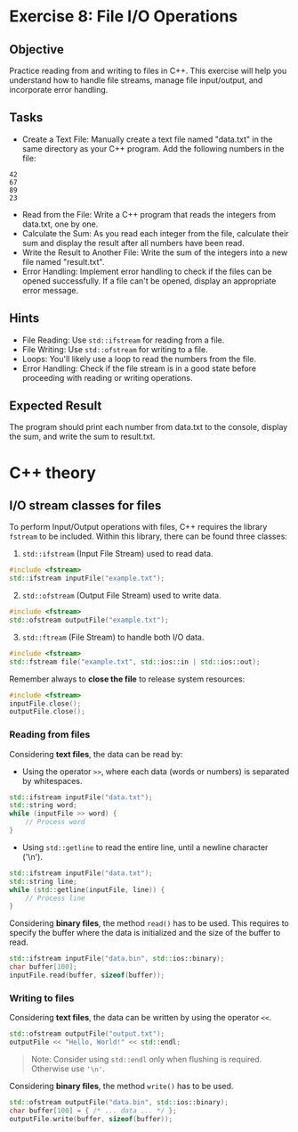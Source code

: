 # Exercise 8: File I/O Operations
## Objective
Practice reading from and writing to files in C++. This exercise will help you understand how to handle file streams, manage file input/output, and incorporate error handling.

## Tasks

- Create a Text File: Manually create a text file named "data.txt" in the same directory as your C++ program. Add the following numbers in the file:

```
42
67
89
23
```

- Read from the File:  Write a C++ program that reads the integers from data.txt, one by one.
- Calculate the Sum: As you read each integer from the file, calculate their sum and display the result after all numbers have been read.
- Write the Result to Another File: Write the sum of the integers into a new file named "result.txt".
- Error Handling: Implement error handling to check if the files can be opened successfully. If a file can't be opened, display an appropriate error message.

## Hints

- File Reading: Use `std::ifstream` for reading from a file.
- File Writing: Use `std::ofstream` for writing to a file.
- Loops: You'll likely use a loop to read the numbers from the file.
- Error Handling: Check if the file stream is in a good state before proceeding with reading or writing operations.


## Expected Result
The program should print each number from data.txt to the console, display the sum, and write the sum to result.txt.

# C++ theory

## I/O stream classes for files

To perform Input/Output operations with files, C++ requires the library `fstream` to be included.
Within this library, there can be found three classes:

1. `std::ifstream` (Input File Stream) used to read data.

```cpp
#include <fstream>
std::ifstream inputFile("example.txt");
```

2. `std::ofstream` (Output File Stream) used to write data.

```cpp
#include <fstream>
std::ofstream outputFile("example.txt");
```

3. `std::ftream` (File Stream) to handle both I/O data.

```cpp
#include <fstream>
std::fstream file("example.txt", std::ios::in | std::ios::out);
```

Remember always to **close the file** to release system resources:

```cpp
#include <fstream>
inputFile.close();
outputFile.close();
```

### Reading from files

Considering **text files**, the data can be read by:

- Using the operator `>>`, where each data (words or numbers) is separated by whitespaces.

```cpp
std::ifstream inputFile("data.txt");
std::string word;
while (inputFile >> word) {
    // Process word
}
```

- Using `std::getline` to read the entire line, until a newline character ('\n').

```cpp
std::ifstream inputFile("data.txt");
std::string line;
while (std::getline(inputFile, line)) {
    // Process line
}
```

Considering **binary files**, the method `read()` has to be used.
This requires to specify the buffer where the data is initialized and the size of the buffer to read.

```cpp
std::ifstream inputFile("data.bin", std::ios::binary);
char buffer[100];
inputFile.read(buffer, sizeof(buffer));
```

### Writing to files

Considering **text files**, the data can be written by using the operator `<<`.

```cpp
std::ofstream outputFile("output.txt");
outputFile << "Hello, World!" << std::endl;
```

> Note: Consider using `std::endl` only when flushing is required. Otherwise use `'\n'`.

Considering **binary files**, the method `write()` has to be used.

```cpp
std::ofstream outputFile("data.bin", std::ios::binary);
char buffer[100] = { /* ... data ... */ };
outputFile.write(buffer, sizeof(buffer));
```